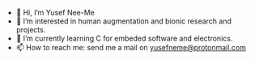 - 👋 Hi, I’m Yusef Nee-Me
- 👀 I’m interested in human augmentation and bionic research and projects.
- 🌱 I’m currently learning C for embeded software and electronics.
- 📫 How to reach me: send me a mail on yusefneme@protonmail.com

<!---
iosef-neeme/iosef-neeme is a ✨ special ✨ repository because its `README.md` (this file) appears on your GitHub profile.
You can click the Preview link to take a look at your changes.
--->
